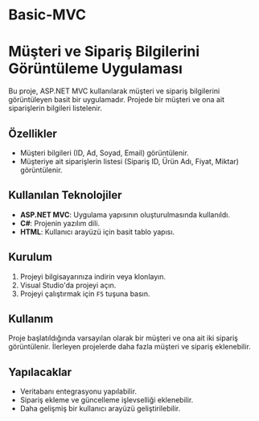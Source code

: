 # Basic-MVC
# Müşteri ve Sipariş Bilgilerini Görüntüleme Uygulaması

Bu proje, ASP.NET MVC kullanılarak müşteri ve sipariş bilgilerini görüntüleyen basit bir uygulamadır. Projede bir müşteri ve ona ait siparişlerin bilgileri listelenir.

## Özellikler

- Müşteri bilgileri (ID, Ad, Soyad, Email) görüntülenir.
- Müşteriye ait siparişlerin listesi (Sipariş ID, Ürün Adı, Fiyat, Miktar) görüntülenir.

## Kullanılan Teknolojiler

- **ASP.NET MVC**: Uygulama yapısının oluşturulmasında kullanıldı.
- **C#**: Projenin yazılım dili.
- **HTML**: Kullanıcı arayüzü için basit tablo yapısı.

## Kurulum

1. Projeyi bilgisayarınıza indirin veya klonlayın.
2. Visual Studio'da projeyi açın.
3. Projeyi çalıştırmak için `F5` tuşuna basın.

## Kullanım

Proje başlatıldığında varsayılan olarak bir müşteri ve ona ait iki sipariş görüntülenir. İlerleyen projelerde daha fazla müşteri ve sipariş eklenebilir.

## Yapılacaklar

- Veritabanı entegrasyonu yapılabilir.
- Sipariş ekleme ve güncelleme işlevselliği eklenebilir.
- Daha gelişmiş bir kullanıcı arayüzü geliştirilebilir.
